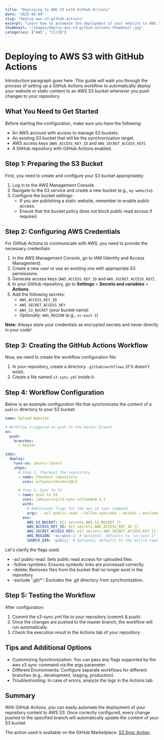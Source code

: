 ```yaml
---
title: "Deploying to AWS S3 with GitHub Actions"
date: "2025-04-09"
slug: "deploy-aws-s3-github-actions"
excerpt: "Learn how to automate the deployment of your website to AWS S3 using GitHub Actions."
thumbnail: "/images/deploy-aws-s3-github-actions-thumbnail.jpg"
categories: ["AWS", "CI/CD"]
---
```


# Deploying to AWS S3 with GitHub Actions

Introduction paragraph goes here. This guide will walk you through the process of setting up a GitHub Actions workflow to automatically deploy your website or static content to an AWS S3 bucket whenever you push changes to your repository.

## What You Need to Get Started

Before starting the configuration, make sure you have the following:

* An AWS account with access to manage S3 buckets.
* An existing S3 bucket that will be the synchronization target.
* AWS access keys (`AWS_ACCESS_KEY_ID` and `AWS_SECRET_ACCESS_KEY`).
* A GitHub repository with GitHub Actions enabled.

## Step 1: Preparing the S3 Bucket

First, you need to create and configure your S3 bucket appropriately:

1.  Log in to the AWS Management Console.
2.  Navigate to the S3 service and create a new bucket (e.g., `my-website`).
3.  Configure the bucket settings:
    * If you are publishing a static website, remember to enable public access.
    * Ensure that the bucket policy does not block public read access if required.

## Step 2: Configuring AWS Credentials

For GitHub Actions to communicate with AWS, you need to provide the necessary credentials:

1.  In the AWS Management Console, go to IAM (Identity and Access Management).
2.  Create a new user or use an existing one with appropriate S3 permissions.
3.  Generate access keys (`AWS_ACCESS_KEY_ID` and `AWS_SECRET_ACCESS_KEY`).
4.  In your GitHub repository, go to **Settings** > **Secrets and variables** > **Actions**.
5.  Add the following secrets:
    * `AWS_ACCESS_KEY_ID`
    * `AWS_SECRET_ACCESS_KEY`
    * `AWS_S3_BUCKET` (your bucket name)
    * Optionally: `AWS_REGION` (e.g., `us-east-1`)

**Note:** Always store your credentials as encrypted secrets and never directly in your code!

## Step 3: Creating the GitHub Actions Workflow

Now, we need to create the workflow configuration file:

1.  In your repository, create a directory `.github/workflows` (if it doesn't exist).
2.  Create a file named `s3-sync.yml` inside it.

## Step 4: Workflow Configuration

Below is an example configuration file that synchronizes the content of a `public` directory to your S3 bucket:

```yaml
name: Upload Website

# Workflow triggered on push to the master branch
on:
  push:
    branches:
      - master

jobs:
  deploy:
    runs-on: ubuntu-latest
    steps:
      # Step 1: Checkout the repository
      - name: Checkout repository
        uses: actions/checkout@v3

      # Step 2: Sync to S3
      - name: Sync to S3
        uses: jakejarvis/s3-sync-action@v0.5.1
        with:
          # Additional flags for the aws s3 sync command
          args: --acl public-read --follow-symlinks --delete --exclude '.git/*'
        env:
          AWS_S3_BUCKET: ${{ secrets.AWS_S3_BUCKET }}
          AWS_ACCESS_KEY_ID: ${{ secrets.AWS_ACCESS_KEY_ID }}
          AWS_SECRET_ACCESS_KEY: ${{ secrets.AWS_SECRET_ACCESS_KEY }}
          AWS_REGION: 'eu-west-1' # Optional; defaults to "us-east-1"
          SOURCE_DIR: 'public' # Optional; defaults to the entire repo
```

Let's clarify the flags used:

- -acl public-read: Sets public read access for uploaded files.
- -follow-symlinks: Ensures symbolic links are processed correctly.
- -delete: Removes files from the bucket that no longer exist in the repository.
- -exclude '.git/*': Excludes the .git directory from synchronization.

## Step 5: Testing the Workflow

After configuration:

1. Commit the s3-sync.yml file to your repository (commit & push).
2. Once the changes are pushed to the master branch, the workflow will run automatically.
3. Check the execution result in the Actions tab of your repository.

## Tips and Additional Options

- Customizing Synchronization: You can pass any flags supported by the aws s3 sync command via the args parameter.
- Different Environments: Configure separate workflows for different branches (e.g., development, staging, production).
- Troubleshooting: In case of errors, analyze the logs in the Actions tab.

## Summary

With GitHub Actions, you can easily automate the deployment of your repository content to AWS S3. Once correctly configured, every change pushed to the specified branch will automatically update the content of your S3 bucket.

The action used is available on the GitHub Marketplace: [S3 Sync Action](https://github.com/marketplace/actions/s3-sync).